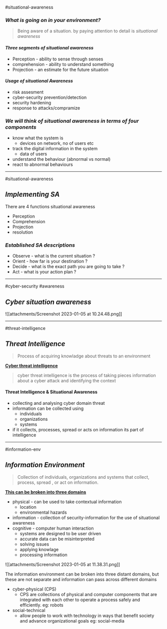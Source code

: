 #situational-awareness 

### *What is going on in your environment?*

> Being aware of a situation. by paying attention to detail is *situational awareness*

#### *Three segments of situational awareness*

- Perception  - ability to sense through senses
- comprehension - ability to understand something
- Projection - an estimate for the future situation

#### *Usage of situational Awareness*

- risk assesment 
- cyber-security prevention/detection
- security hardening
- response to attacks/compramize 

### *We will think of situational awareness in terms of four components*

-  know what the system is
	- devices on network, no of users etc
-  track the digital information in the system
	- data of users
-  understand the behaviour (abnormal vs normal)
- react to abnormal behaviours 

---

#situational-awareness

*Implementing SA*
----

There are 4  functions situational awareness
- Perception
- Comprehension
- Projection
- resolution

### *Established SA descriptions*

- Observe - what is the current situation ?
- Orient - how far is your destination ? 
- Decide - what is the exact path you are going to take ? 
- Act - what is your action plan ?

---

#cyber-security #awareness

*Cyber situation awareness*
--

![[attachments/Screenshot 2023-01-05 at 10.24.48.png]]

-----

#threat-intelligence

*Threat Intelligence*
--

> Process of acquiring knowladge about threats to an environment

**<u>Cyber threat intelligence</u>**

> cyber threat intelligence is the process of taking pieces information about a cyber attack and identifying the context

#### Threat Intelligence & Situational Awareness

- collecting and analysing cyber domain threat
- information can be collected using
	- individuals
	- organizations
	- systems
- if it collects, processes, spread or acts on information its part of intelligence

---

#information-env

*Information Environment*
--

> Collection of individuals, organizations and systems that collect, process, spread , or act on information.

**<u>This can be broken into three domains</u>**

- physical  - can be used to take contextual information
	- location
	- environmental hazards
- information  - collection of security-information for the use of situational awareness
- cognitive - computer human interaction
	- systems are designed to be user driven
	- accurate data can be misinterpreted
	- solving issues
	- applying knowlage 
	- processing information

![[attachments/Screenshot 2023-01-05 at 11.38.31.png]]

The information environment can be broken into three distant domains,  but these are not separate and information can pass across different domains 

- cyber-physical  (CPS)
	- CPS are collections of physical and computer components that are integrated with each other to operate a process safely and efficiently. eg: robots 
- social-technical 
	- allow people to work with technology in ways that benefit society and advance organizational goals eg: social-media

